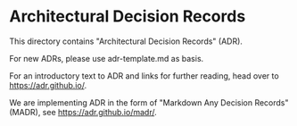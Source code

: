 # Architectural Decision Records

This directory contains "Architectural Decision Records" (ADR).

For new ADRs, please use adr-template.md as basis.

For an introductory text to ADR and links for further reading, head over to https://adr.github.io/.

We are implementing ADR in the form of "Markdown Any Decision Records" (MADR), see https://adr.github.io/madr/.
